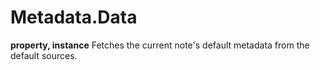 # Metadata.Data
**property, instance**
Fetches the current note's default metadata from the default sources.